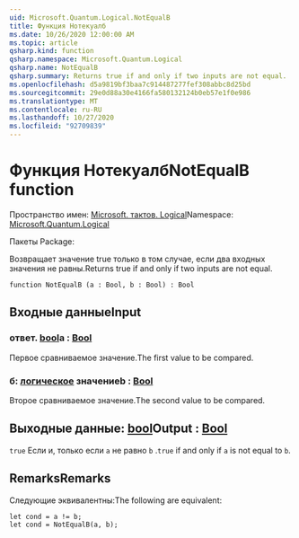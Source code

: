 ```yaml
---
uid: Microsoft.Quantum.Logical.NotEqualB
title: Функция Нотекуалб
ms.date: 10/26/2020 12:00:00 AM
ms.topic: article
qsharp.kind: function
qsharp.namespace: Microsoft.Quantum.Logical
qsharp.name: NotEqualB
qsharp.summary: Returns true if and only if two inputs are not equal.
ms.openlocfilehash: d5a9819bf3baa7c914487277fef308abbc8d25bd
ms.sourcegitcommit: 29e0d88a30e4166fa580132124b0eb57e1f0e986
ms.translationtype: MT
ms.contentlocale: ru-RU
ms.lasthandoff: 10/27/2020
ms.locfileid: "92709839"
---
```

# <a name="notequalb-function"></a><span data-ttu-id="2f057-102">Функция Нотекуалб</span><span class="sxs-lookup"><span data-stu-id="2f057-102">NotEqualB function</span></span>

<span data-ttu-id="2f057-103">Пространство имен: [Microsoft. тактов. Logical](xref:Microsoft.Quantum.Logical)</span><span class="sxs-lookup"><span data-stu-id="2f057-103">Namespace: [Microsoft.Quantum.Logical](xref:Microsoft.Quantum.Logical)</span></span>

<span data-ttu-id="2f057-104">Пакеты [](https://nuget.org/packages/)</span><span class="sxs-lookup"><span data-stu-id="2f057-104">Package: [](https://nuget.org/packages/)</span></span>


<span data-ttu-id="2f057-105">Возвращает значение true только в том случае, если два входных значения не равны.</span><span class="sxs-lookup"><span data-stu-id="2f057-105">Returns true if and only if two inputs are not equal.</span></span>

```qsharp
function NotEqualB (a : Bool, b : Bool) : Bool
```


## <a name="input"></a><span data-ttu-id="2f057-106">Входные данные</span><span class="sxs-lookup"><span data-stu-id="2f057-106">Input</span></span>

### <a name="a--bool"></a><span data-ttu-id="2f057-107">ответ. [bool](xref:microsoft.quantum.lang-ref.bool)</span><span class="sxs-lookup"><span data-stu-id="2f057-107">a : [Bool](xref:microsoft.quantum.lang-ref.bool)</span></span>

<span data-ttu-id="2f057-108">Первое сравниваемое значение.</span><span class="sxs-lookup"><span data-stu-id="2f057-108">The first value to be compared.</span></span>


### <a name="b--bool"></a><span data-ttu-id="2f057-109">б: [логическое](xref:microsoft.quantum.lang-ref.bool) значение</span><span class="sxs-lookup"><span data-stu-id="2f057-109">b : [Bool](xref:microsoft.quantum.lang-ref.bool)</span></span>

<span data-ttu-id="2f057-110">Второе сравниваемое значение.</span><span class="sxs-lookup"><span data-stu-id="2f057-110">The second value to be compared.</span></span>



## <a name="output--bool"></a><span data-ttu-id="2f057-111">Выходные данные: [bool](xref:microsoft.quantum.lang-ref.bool)</span><span class="sxs-lookup"><span data-stu-id="2f057-111">Output : [Bool](xref:microsoft.quantum.lang-ref.bool)</span></span>

<span data-ttu-id="2f057-112">`true` Если и, только если `a` не равно `b` .</span><span class="sxs-lookup"><span data-stu-id="2f057-112">`true` if and only if `a` is not equal to `b`.</span></span>

## <a name="remarks"></a><span data-ttu-id="2f057-113">Remarks</span><span class="sxs-lookup"><span data-stu-id="2f057-113">Remarks</span></span>

<span data-ttu-id="2f057-114">Следующие эквивалентны:</span><span class="sxs-lookup"><span data-stu-id="2f057-114">The following are equivalent:</span></span>

```Q#
let cond = a != b;
let cond = NotEqualB(a, b);
```